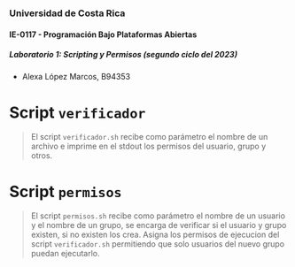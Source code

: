 ### Universidad de Costa Rica
#### IE-0117 - Programación Bajo Plataformas Abiertas
##### Laboratorio 1: Scripting y Permisos (segundo ciclo del 2023)

- Alexa López Marcos, B94353

# Script `verificador`

> El script `verificador.sh` recibe como parámetro el nombre de un archivo e imprime en el stdout los permisos del usuario, grupo y otros.

# Script `permisos`

> El script `permisos.sh` recibe como parámetro el nombre de un usuario y el nombre de un grupo, se encarga de verificar si el usuario y grupo existen, si no existen los crea. Asigna los permisos de ejecucion del script `verificador.sh` permitiendo que solo usuarios del nuevo grupo puedan ejecutarlo.
